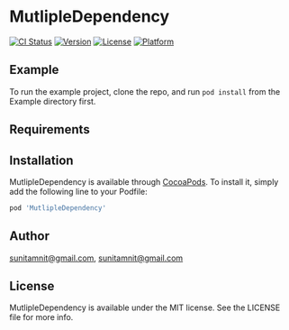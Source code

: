 # MutlipleDependency

[![CI Status](https://img.shields.io/travis/sunitamnit@gmail.com/MutlipleDependency.svg?style=flat)](https://travis-ci.org/sunitamnit@gmail.com/MutlipleDependency)
[![Version](https://img.shields.io/cocoapods/v/MutlipleDependency.svg?style=flat)](https://cocoapods.org/pods/MutlipleDependency)
[![License](https://img.shields.io/cocoapods/l/MutlipleDependency.svg?style=flat)](https://cocoapods.org/pods/MutlipleDependency)
[![Platform](https://img.shields.io/cocoapods/p/MutlipleDependency.svg?style=flat)](https://cocoapods.org/pods/MutlipleDependency)

## Example

To run the example project, clone the repo, and run `pod install` from the Example directory first.

## Requirements

## Installation

MutlipleDependency is available through [CocoaPods](https://cocoapods.org). To install
it, simply add the following line to your Podfile:

```ruby
pod 'MutlipleDependency'
```

## Author

sunitamnit@gmail.com, sunitamnit@gmail.com

## License

MutlipleDependency is available under the MIT license. See the LICENSE file for more info.
